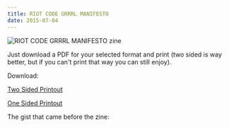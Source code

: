 ```yaml
---
title: RIOT CODE GRRRL MANIFESTO
date: 2015-07-04
---
```


![RIOT CODE GRRRL MANIFESTO zine](https://i.imgur.com/enb5psw.jpg)

Just download a PDF for your selected format and print (two sided is way better, but if you can't print that way you can still enjoy).

Download:

[Two Sided Printout](/assets/zines/riotcodegrrrlmanifesto-twosided.pdf)

[One Sided Printout](/assets/zines/riotcodegrrrlmanifesto-onesided.pdf)


The gist that came before the zine:
<script src="https://gist.github.com/LindseyB/8cc4fb77bea31619bf02.js"></script>